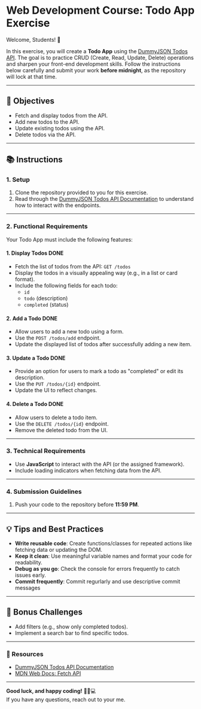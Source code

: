 # Web Development Course: Todo App Exercise

Welcome, Students! 🎉

In this exercise, you will create a **Todo App** using the [DummyJSON Todos API](https://dummyjson.com/docs/todos). The goal is to practice CRUD (Create, Read, Update, Delete) operations and sharpen your front-end development skills. Follow the instructions below carefully and submit your work **before midnight**, as the repository will lock at that time.

---

## 🚀 Objectives

- Fetch and display todos from the API.
- Add new todos to the API.
- Update existing todos using the API.
- Delete todos via the API.

---

## 📚 Instructions

### 1. **Setup**

1. Clone the repository provided to you for this exercise.
2. Read through the [DummyJSON Todos API Documentation](https://dummyjson.com/docs/todos) to understand how to interact with the endpoints.

---

### 2. **Functional Requirements**

Your Todo App must include the following features:

#### 1. **Display Todos** DONE

- Fetch the list of todos from the API: `GET /todos`
- Display the todos in a visually appealing way (e.g., in a list or card format).
- Include the following fields for each todo:
  - `id`
  - `todo` (description)
  - `completed` (status)

#### 2. **Add a Todo** DONE

- Allow users to add a new todo using a form.
- Use the `POST /todos/add` endpoint.
- Update the displayed list of todos after successfully adding a new item.

#### 3. **Update a Todo** DONE

- Provide an option for users to mark a todo as "completed" or edit its description.
- Use the `PUT /todos/{id}` endpoint.
- Update the UI to reflect changes.

#### 4. **Delete a Todo** DONE

- Allow users to delete a todo item.
- Use the `DELETE /todos/{id}` endpoint.
- Remove the deleted todo from the UI.

---

### 3. **Technical Requirements**

- Use **JavaScript** to interact with the API (or the assigned framework).
- Include loading indicators when fetching data from the API.

---

### 4. **Submission Guidelines**

1. Push your code to the repository before **11:59 PM**.

---

## 💡 Tips and Best Practices

- **Write reusable code**: Create functions/classes for repeated actions like fetching data or updating the DOM.
- **Keep it clean**: Use meaningful variable names and format your code for readability.
- **Debug as you go**: Check the console for errors frequently to catch issues early.
- **Commit frequently**: Commit regurlarly and use descriptive commit messages

---

## 🌟 Bonus Challenges

- Add filters (e.g., show only completed todos).
- Implement a search bar to find specific todos.

---

### 🔗 Resources

- [DummyJSON Todos API Documentation](https://dummyjson.com/docs/todos)
- [MDN Web Docs: Fetch API](https://developer.mozilla.org/en-US/docs/Web/API/Fetch_API)

---

**Good luck, and happy coding!** 🧑‍💻💻  
If you have any questions, reach out to your me.
